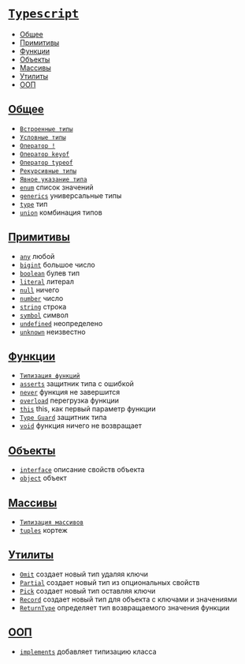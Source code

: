 # [`Typescript`](../index.md)

- [Общее](#общее)
- [Примитивы](#примитивы)
- [Функции](#функции)
- [Объекты](#объекты)
- [Массивы](#массивы)
- [Утилиты](#утилиты)
- [ООП](#ооп)

## [Общее](#typescript)

- [`Встроенные типы`](<./Общее/Встроенные типы.md>)
- [`Условные типы`](<./Общее/Условные типы.md>)
- [`Оператор !`](<./Общее/Оператор !.md>)
- [`Оператор keyof`](<./Общее/Оператор keyof.md>)
- [`Оператор typeof`](<./Общее/Оператор typeof.md>)
- [`Рекурсивные типы`](<./Общее/Рекурсивные типы.md>)
- [`Явное указание типа`](<./Общее/Явное указание типа.md>)
- [`enum`](./Общее/enum.md) список значений
- [`generics`](./Общее/generics.md) универсальные типы
- [`type`](./Общее/type.md) тип
- [`union`](./Общее/union.md) комбинация типов

## [Примитивы](#typescript)

- [`any`](./Примитивы/any.md) любой
- [`bigint`](./Примитивы/bigint.md) большое число
- [`boolean`](./Примитивы/boolean.md) булев тип
- [`literal`](./Примитивы/literal.md) литерал
- [`null`](./Примитивы/null.md) ничего
- [`number`](./Примитивы/number.md) число
- [`string`](./Примитивы/string.md) строка
- [`symbol`](./Примитивы/symbol.md) символ
- [`undefined`](./Примитивы/undefined.md) неопределено
- [`unknown`](./Примитивы/unknown.md) неизвестно

## [Функции](#typescript)

- [`Типизация функций`](<./Функции/Типизация функций.md>)
- [`asserts`](./Функции/asserts.md) защитник типа с ошибкой
- [`never`](./Функции/never.md) функция не завершится
- [`overload`](./Функции/overload.md) перегрузка функции
- [`this`](./Функции/this.md) this, как первый параметр функции
- [`Type Guard`](<./Функции/Type Guard.md>) защитник типа
- [`void`](./Функции/void.md) функция ничего не возвращает

## [Объекты](#typescript)

- [`interface`](./Объекты/interface.md) описание свойств объекта
- [`object`](./Объекты/object.md) объект

## [Массивы](#typescript)

- [`Типизация массивов`](<./Массивы/Типизация массивов.md>)
- [`tuples`](./Массивы/tuples.md) кортеж

## [Утилиты](#typescript)

- [`Omit`](./Утилиты/Omit.md) создает новый тип удаляя ключи
- [`Partial`](./Утилиты/Partial.md) создает новый тип из опциональных свойств
- [`Pick`](./Утилиты/Pick.md) создает новый тип оставляя ключи
- [`Record`](./Утилиты/Record.md) создает новый тип для объекта с ключами и значениями
- [`ReturnType`](./Утилиты/ReturnType.md) определяет тип возвращаемого значения функции

## [ООП](#typescript)

- [`implements`](./ООП/implements.md) добавляет типизацию класса
